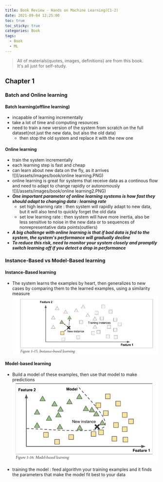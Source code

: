 ```yaml
---
title: Book Review - Hands on Machine Learning(C1-2)
date: 2021-09-04 12:25:00
toc: true
toc_sticky: true
categories: Book
tags:
  - Book
  - ML
---
```


> All of materials(quotes, images, definitions) are from this book.  
It's all just for self-study.

## Chapter 1
### Batch and Online learning

#### Batch learning(offline learning)
- incapable of learning incrementally
- take a lot of time and computing resources
- need to train a new version of the system from scratch on the full dataset(not just the new data, but also the old data)
  - then stop the old system and replace it with the new one

#### Online learning
- train the system incrementally
- each learning step is fast and cheap
- can learn about new data on the fly, as it arrives    
![](/assets/images/book/online learning.PNG)
- online learning is great for systems that receive data as a continous flow and need to adapt to change rapidly or autonomously    
![](/assets/images/book/online learning2.PNG)
- ***One important parameter of online learning systems is how fast they should adapt to changing data : learning rate***
  - set high learning rate : then system will rapidly adapt to new data, but it will also tend to quickly forget the old data
  - set low learning rate : then system will have more inertia, also be less sensitive to noise in the new data or to sequences of nonrepresentative data points(outliers)
- ***A big challenge with online learning is that if bad data is fed to the system, the system's performance will gradually decline***
- ***To reduce this risk, need to monitor your system closely and promptly switch learning off if you detect a drop in performance***

### Instance-Based vs Model-Based learning

#### Instance-Based learning
- The system learns the examples by heart, then generalizes to new cases by comparing them to the learned examples, using a similarity measure    
![](/assets/images/book/instance-based.PNG)

#### Model-based learning
- Build a model of these examples, then use that model to make predictions    
![](/assets/images/book/model-based.PNG)


- training the model : feed algorithm your training examples and it finds the parameters that make the model fit best to your data